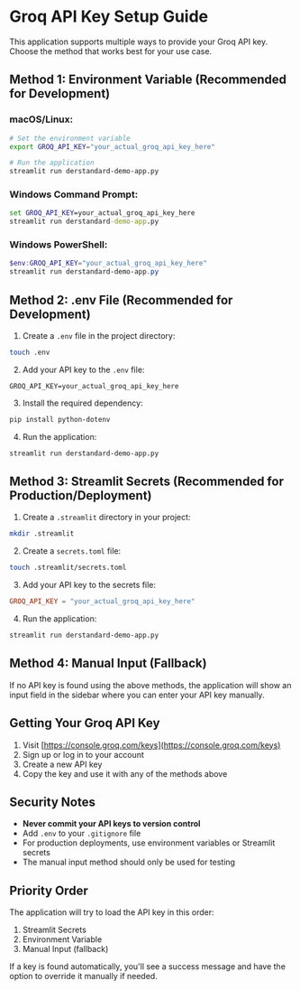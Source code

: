 # Groq API Key Setup Guide

This application supports multiple ways to provide your Groq API key. Choose the method that works best for your use case.

## Method 1: Environment Variable (Recommended for Development)

### macOS/Linux:

```bash
# Set the environment variable
export GROQ_API_KEY="your_actual_groq_api_key_here"

# Run the application
streamlit run derstandard-demo-app.py
```

### Windows Command Prompt:

```cmd
set GROQ_API_KEY=your_actual_groq_api_key_here
streamlit run derstandard-demo-app.py
```

### Windows PowerShell:

```powershell
$env:GROQ_API_KEY="your_actual_groq_api_key_here"
streamlit run derstandard-demo-app.py
```

## Method 2: .env File (Recommended for Development)

1. Create a `.env` file in the project directory:

```bash
touch .env
```

2. Add your API key to the `.env` file:

```
GROQ_API_KEY=your_actual_groq_api_key_here
```

3. Install the required dependency:

```bash
pip install python-dotenv
```

4. Run the application:

```bash
streamlit run derstandard-demo-app.py
```

## Method 3: Streamlit Secrets (Recommended for Production/Deployment)

1. Create a `.streamlit` directory in your project:

```bash
mkdir .streamlit
```

2. Create a `secrets.toml` file:

```bash
touch .streamlit/secrets.toml
```

3. Add your API key to the secrets file:

```toml
GROQ_API_KEY = "your_actual_groq_api_key_here"
```

4. Run the application:

```bash
streamlit run derstandard-demo-app.py
```

## Method 4: Manual Input (Fallback)

If no API key is found using the above methods, the application will show an input field in the sidebar where you can enter your API key manually.

## Getting Your Groq API Key

1. Visit [https://console.groq.com/keys](https://console.groq.com/keys)
2. Sign up or log in to your account
3. Create a new API key
4. Copy the key and use it with any of the methods above

## Security Notes

- **Never commit your API keys to version control**
- Add `.env` to your `.gitignore` file
- For production deployments, use environment variables or Streamlit secrets
- The manual input method should only be used for testing

## Priority Order

The application will try to load the API key in this order:

1. Streamlit Secrets
2. Environment Variable
3. Manual Input (fallback)

If a key is found automatically, you'll see a success message and have the option to override it manually if needed.
